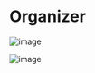 # Organizer

![image](https://user-images.githubusercontent.com/84573664/159489203-a054dfc4-ad37-4e2b-b67a-f4863bb528c7.png)

![image](https://user-images.githubusercontent.com/84573664/159507624-c08a572b-9f8f-470c-8f87-770296f1bee9.png)


